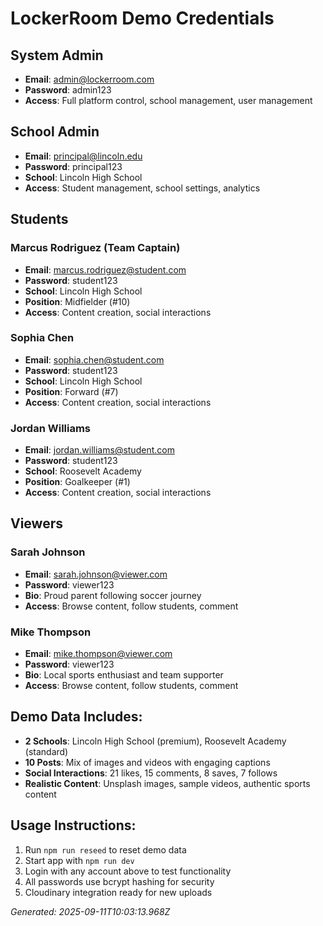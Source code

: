 # LockerRoom Demo Credentials

## System Admin
- **Email**: admin@lockerroom.com
- **Password**: admin123
- **Access**: Full platform control, school management, user management

## School Admin  
- **Email**: principal@lincoln.edu
- **Password**: principal123
- **School**: Lincoln High School
- **Access**: Student management, school settings, analytics

## Students
### Marcus Rodriguez (Team Captain)
- **Email**: marcus.rodriguez@student.com
- **Password**: student123
- **School**: Lincoln High School
- **Position**: Midfielder (#10)
- **Access**: Content creation, social interactions

### Sophia Chen
- **Email**: sophia.chen@student.com  
- **Password**: student123
- **School**: Lincoln High School
- **Position**: Forward (#7)
- **Access**: Content creation, social interactions

### Jordan Williams
- **Email**: jordan.williams@student.com
- **Password**: student123
- **School**: Roosevelt Academy  
- **Position**: Goalkeeper (#1)
- **Access**: Content creation, social interactions

## Viewers
### Sarah Johnson
- **Email**: sarah.johnson@viewer.com
- **Password**: viewer123
- **Bio**: Proud parent following soccer journey
- **Access**: Browse content, follow students, comment

### Mike Thompson
- **Email**: mike.thompson@viewer.com
- **Password**: viewer123  
- **Bio**: Local sports enthusiast and team supporter
- **Access**: Browse content, follow students, comment

## Demo Data Includes:
- **2 Schools**: Lincoln High School (premium), Roosevelt Academy (standard)
- **10 Posts**: Mix of images and videos with engaging captions
- **Social Interactions**: 21 likes, 15 comments, 8 saves, 7 follows
- **Realistic Content**: Unsplash images, sample videos, authentic sports content

## Usage Instructions:
1. Run `npm run reseed` to reset demo data
2. Start app with `npm run dev`
3. Login with any account above to test functionality
4. All passwords use bcrypt hashing for security
5. Cloudinary integration ready for new uploads

*Generated: 2025-09-11T10:03:13.968Z*
